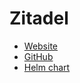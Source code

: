 # Zitadel

- [Website](https://zitadel.com/)
- [GitHub](https://github.com/zitadel/zitadel)
- [Helm chart](https://github.com/zitadel/zitadel-charts/tree/main/charts/zitadel)
